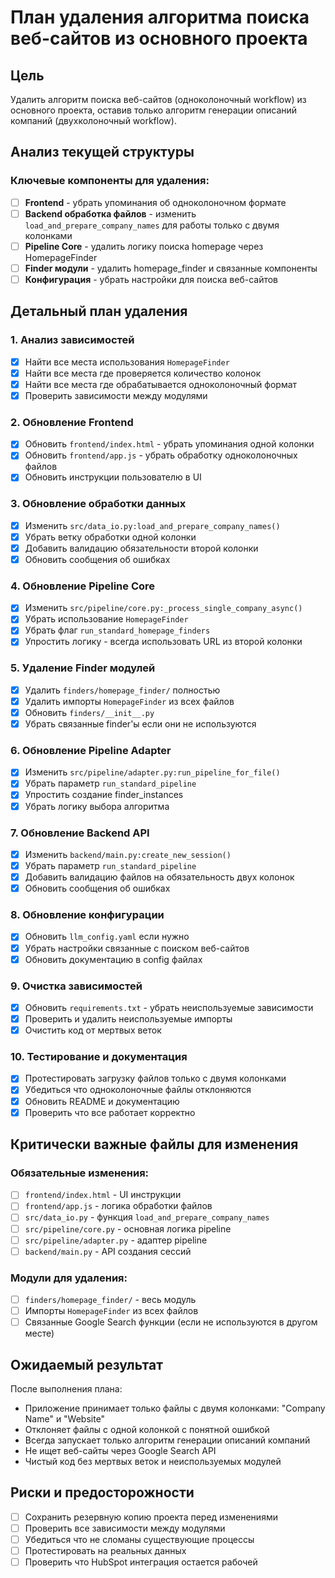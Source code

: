# План удаления алгоритма поиска веб-сайтов из основного проекта

## Цель
Удалить алгоритм поиска веб-сайтов (одноколоночный workflow) из основного проекта, оставив только алгоритм генерации описаний компаний (двухколоночный workflow).

## Анализ текущей структуры

### Ключевые компоненты для удаления:
- [ ] **Frontend** - убрать упоминания об одноколоночном формате
- [ ] **Backend обработка файлов** - изменить `load_and_prepare_company_names` для работы только с двумя колонками
- [ ] **Pipeline Core** - удалить логику поиска homepage через HomepageFinder
- [ ] **Finder модули** - удалить homepage_finder и связанные компоненты
- [ ] **Конфигурация** - убрать настройки для поиска веб-сайтов

## Детальный план удаления

### 1. Анализ зависимостей
- [x] Найти все места использования `HomepageFinder`
- [x] Найти все места где проверяется количество колонок
- [x] Найти все места где обрабатывается одноколоночный формат
- [x] Проверить зависимости между модулями

### 2. Обновление Frontend
- [x] Обновить `frontend/index.html` - убрать упоминания одной колонки
- [x] Обновить `frontend/app.js` - убрать обработку одноколоночных файлов
- [x] Обновить инструкции пользователю в UI

### 3. Обновление обработки данных
- [x] Изменить `src/data_io.py:load_and_prepare_company_names()`
- [x] Убрать ветку обработки одной колонки
- [x] Добавить валидацию обязательности второй колонки
- [x] Обновить сообщения об ошибках

### 4. Обновление Pipeline Core
- [x] Изменить `src/pipeline/core.py:_process_single_company_async()`
- [x] Убрать использование `HomepageFinder`
- [x] Убрать флаг `run_standard_homepage_finders`
- [x] Упростить логику - всегда использовать URL из второй колонки

### 5. Удаление Finder модулей
- [x] Удалить `finders/homepage_finder/` полностью
- [x] Удалить импорты `HomepageFinder` из всех файлов
- [x] Обновить `finders/__init__.py`
- [x] Убрать связанные finder'ы если они не используются

### 6. Обновление Pipeline Adapter
- [x] Изменить `src/pipeline/adapter.py:run_pipeline_for_file()`
- [x] Убрать параметр `run_standard_pipeline`
- [x] Упростить создание finder_instances
- [x] Убрать логику выбора алгоритма

### 7. Обновление Backend API
- [x] Изменить `backend/main.py:create_new_session()`
- [x] Убрать параметр `run_standard_pipeline`
- [x] Добавить валидацию файлов на обязательность двух колонок
- [x] Обновить сообщения об ошибках

### 8. Обновление конфигурации
- [x] Обновить `llm_config.yaml` если нужно
- [x] Убрать настройки связанные с поиском веб-сайтов
- [x] Обновить документацию в config файлах

### 9. Очистка зависимостей
- [x] Обновить `requirements.txt` - убрать неиспользуемые зависимости
- [x] Проверить и удалить неиспользуемые импорты
- [x] Очистить код от мертвых веток

### 10. Тестирование и документация
- [x] Протестировать загрузку файлов только с двумя колонками
- [x] Убедиться что одноколоночные файлы отклоняются
- [x] Обновить README и документацию
- [x] Проверить что все работает корректно

## Критически важные файлы для изменения

### Обязательные изменения:
- [ ] `frontend/index.html` - UI инструкции
- [ ] `frontend/app.js` - логика обработки файлов
- [ ] `src/data_io.py` - функция `load_and_prepare_company_names`
- [ ] `src/pipeline/core.py` - основная логика pipeline
- [ ] `src/pipeline/adapter.py` - адаптер pipeline
- [ ] `backend/main.py` - API создания сессий

### Модули для удаления:
- [ ] `finders/homepage_finder/` - весь модуль
- [ ] Импорты `HomepageFinder` из всех файлов
- [ ] Связанные Google Search функции (если не используются в другом месте)

## Ожидаемый результат

После выполнения плана:
- Приложение принимает только файлы с двумя колонками: "Company Name" и "Website"
- Отклоняет файлы с одной колонкой с понятной ошибкой
- Всегда запускает только алгоритм генерации описаний компаний
- Не ищет веб-сайты через Google Search API
- Чистый код без мертвых веток и неиспользуемых модулей

## Риски и предосторожности
- [ ] Сохранить резервную копию проекта перед изменениями
- [ ] Проверить все зависимости между модулями
- [ ] Убедиться что не сломаны существующие процессы
- [ ] Протестировать на реальных данных
- [ ] Проверить что HubSpot интеграция остается рабочей 